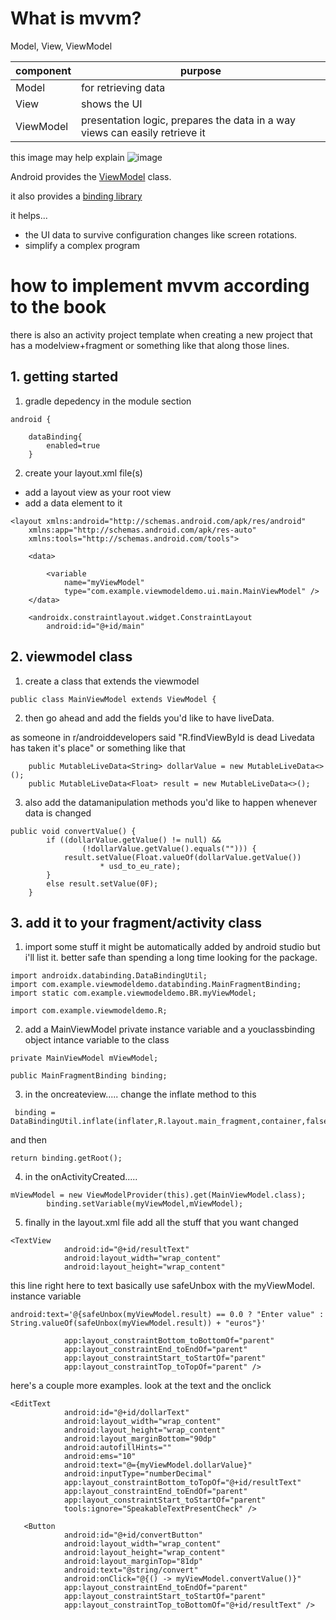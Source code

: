 # What is mvvm?

Model, View, ViewModel

component | purpose | 
--|--
Model | for retrieving data
View | shows the UI
ViewModel | presentation logic, prepares the data in a way views can easily retrieve it

this image may help explain
![image](../../notes_images/android/separated_presentation.jpg)


Android provides the [ViewModel](https://developer.android.com/topic/libraries/architecture/viewmodel) class.

it also provides a [binding library](https://developer.android.com/topic/libraries/data-binding)

it helps...
* the UI data to survive configuration changes like screen rotations.
* simplify a complex program 

# how to implement mvvm according to the book
there is also an activity project template when creating a new project that has a modelview+fragment or something like that along those lines.


## 1. getting started

1. gradle depedency in the module section
```
android {

    dataBinding{
        enabled=true
    }

```
2. create your layout.xml file(s)

* add a layout view as your root view
* add a data element to it
```
<layout xmlns:android="http://schemas.android.com/apk/res/android"
    xmlns:app="http://schemas.android.com/apk/res-auto"
    xmlns:tools="http://schemas.android.com/tools">

    <data>

        <variable
            name="myViewModel"
            type="com.example.viewmodeldemo.ui.main.MainViewModel" />
    </data>

    <androidx.constraintlayout.widget.ConstraintLayout
        android:id="@+id/main"
```

## 2. viewmodel class

1. create a class that extends the viewmodel

```
public class MainViewModel extends ViewModel {
```
2. then go ahead and add the fields you'd like to have liveData.

as someone in r/androiddevelopers said "R.findViewById is dead Livedata has taken it's place" or something like that

```
    public MutableLiveData<String> dollarValue = new MutableLiveData<>();
    public MutableLiveData<Float> result = new MutableLiveData<>();
```

3. also add the datamanipulation methods you'd like to happen whenever data is changed

```
public void convertValue() {
        if ((dollarValue.getValue() != null) &&
                (!dollarValue.getValue().equals(""))) {
            result.setValue(Float.valueOf(dollarValue.getValue())
                    * usd_to_eu_rate);
        }
        else result.setValue(0F);
    }
```

## 3. add it to your fragment/activity class

1. import some stuff it might be automatically added by android studio but i'll list it. better safe than spending a long time looking for the package.

```
import androidx.databinding.DataBindingUtil;
import com.example.viewmodeldemo.databinding.MainFragmentBinding;
import static com.example.viewmodeldemo.BR.myViewModel;

import com.example.viewmodeldemo.R;
```

2. add a MainViewModel private instance variable and a youclassbinding object intance variable to the class

```
private MainViewModel mViewModel;

public MainFragmentBinding binding;
```

3. in the oncreateview.....
change the inflate method to this 

```
 binding = DataBindingUtil.inflate(inflater,R.layout.main_fragment,container,false);
 ```
and then
```
return binding.getRoot();
```

4. in the onActivityCreated.....

```
mViewModel = new ViewModelProvider(this).get(MainViewModel.class);
        binding.setVariable(myViewModel,mViewModel);
```

5. finally in the layout.xml file add all the stuff that you want changed

```
<TextView
            android:id="@+id/resultText"
            android:layout_width="wrap_content"
            android:layout_height="wrap_content"
```

this line right here to text basically use safeUnbox with the myViewModel. instance variable
```
android:text='@{safeUnbox(myViewModel.result) == 0.0 ? "Enter value" : String.valueOf(safeUnbox(myViewModel.result)) + "euros"}'
```
```
            app:layout_constraintBottom_toBottomOf="parent"
            app:layout_constraintEnd_toEndOf="parent"
            app:layout_constraintStart_toStartOf="parent"
            app:layout_constraintTop_toTopOf="parent" />
```


here's a couple more examples. look at the text and the onclick

```
<EditText
            android:id="@+id/dollarText"
            android:layout_width="wrap_content"
            android:layout_height="wrap_content"
            android:layout_marginBottom="90dp"
            android:autofillHints=""
            android:ems="10"
            android:text="@={myViewModel.dollarValue}"
            android:inputType="numberDecimal"
            app:layout_constraintBottom_toTopOf="@+id/resultText"
            app:layout_constraintEnd_toEndOf="parent"
            app:layout_constraintStart_toStartOf="parent"
            tools:ignore="SpeakableTextPresentCheck" />
```



```
   <Button
            android:id="@+id/convertButton"
            android:layout_width="wrap_content"
            android:layout_height="wrap_content"
            android:layout_marginTop="81dp"
            android:text="@string/convert"
            android:onClick="@{() -> myViewModel.convertValue()}"
            app:layout_constraintEnd_toEndOf="parent"
            app:layout_constraintStart_toStartOf="parent"
            app:layout_constraintTop_toBottomOf="@+id/resultText" />
```